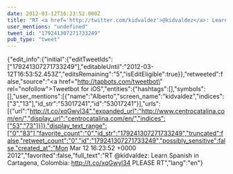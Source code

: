 ```yaml
---
date: 2012-03-12T16:23:52.000Z
title: "RT <a href='http://twitter.com/kidvaldez'>@kidvaldez</a>: Learn Spanish in Cartagena, Colombia: http://t.co/xqGwyl34 PLEASE RT″"
user_mentions: "undefined"
tweet_id: "179241307271733249"
pub_type: "tweet"
---
```

{"edit_info":{"initial":{"editTweetIds":["179241307271733249"],"editableUntil":"2012-03-12T16:53:52.453Z","editsRemaining":"5","isEditEligible":true}},"retweeted":false,"source":"<a href=\"http://tapbots.com/tweetbot\" rel=\"nofollow\">Tweetbot for iOS</a>","entities":{"hashtags":[],"symbols":[],"user_mentions":[{"name":"Alberto","screen_name":"kidvaldez","indices":["3","13"],"id_str":"53017241","id":"53017241"}],"urls":[{"url":"http://t.co/xqGwyl34","expanded_url":"http://www.centrocatalina.com/en/","display_url":"centrocatalina.com/en/","indices":["53","73"]}]},"display_text_range":["0","83"],"favorite_count":"0","id_str":"179241307271733249","truncated":false,"retweet_count":"0","id":"179241307271733249","possibly_sensitive":false,"created_at":"Mon Mar 12 16:23:52 +0000 2012","favorited":false,"full_text":"RT @kidvaldez: Learn Spanish in Cartagena, Colombia: http://t.co/xqGwyl34 PLEASE RT","lang":"en"}

